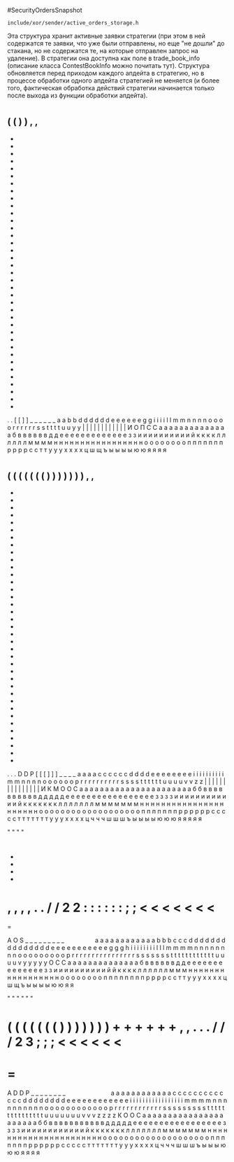 #SecurityOrdersSnapshot

`include/xor/sender/active_orders_storage.h`


Эта структура хранит активные заявки стратегии (при этом в ней содержатся те заявки, что уже были отправлены, но еще "не дошли" до стакана, но не содержатся те, на которые отправлен запрос на удаление). В стратегии она доступна как поле в trade_book_info (описание класса ContestBookInfo можно почитать тут). Структура обновляется перед приходом каждого апдейта в стратегию, но в процессе обработки одного апдейта стратегией не меняется (и более того, фактическая обработка действий стратегии начинается только после выхода из функции обработки апдейта).
















 
 
 
 
 
 
 
 
 
 
 
 
 
 
 
 
 
 
 
#
#
#
#
#
(
(
)
)
,
,
-
-
-
-
-
-
-
-
-
-
-
-
-
-
-
-
-
-
-
-
-
-
-
-
-
-
-
-
-
-
-
-
-
-
-
-
-
-
.
.
[
[
]
]
_
_
_
_
_
_
a
a
b
b
d
d
d
d
d
d
e
e
e
e
e
e
g
g
i
i
i
i
l
l
m
m
n
n
n
n
o
o
o
o
r
r
r
r
r
r
s
s
t
t
t
t
u
u
y
y
|
|
|
|
|
|
|
|
|
|
|
|
И
О
П
С
С
а
а
а
а
а
а
а
а
а
а
а
а
а
а
б
в
в
в
в
в
в
д
д
е
е
е
е
е
е
е
е
е
е
е
е
е
з
з
и
и
и
и
и
и
и
и
и
и
й
к
к
к
к
л
л
л
л
л
л
м
м
м
м
н
н
н
н
н
н
н
н
н
н
н
н
н
н
н
н
н
о
о
о
о
о
о
о
о
п
п
п
п
п
п
п
р
р
р
р
с
с
т
т
у
у
у
х
х
х
х
ц
ш
щ
ъ
ы
ы
ы
ы
ю
ю
я
я
я
я
















 
 
 
 
 
 
 
 
 
 
 
 
 
 
 
 
 
 
 
 
 
 
 
 
 
 
 
 
 
 
 
 
#
#
#
#
#
#
(
(
(
(
(
(
(
)
)
)
)
)
)
)
,
,
-
-
-
-
-
-
-
-
-
-
-
-
-
-
-
-
-
-
-
-
-
-
-
-
-
-
-
-
-
-
-
-
-
-
-
-
-
-
.
.
.
D
D
P
[
[
[
]
]
]
_
_
_
_
a
a
a
a
c
c
c
c
c
c
d
d
d
d
e
e
e
e
e
e
e
e
i
i
i
i
i
i
i
i
i
i
m
m
n
n
n
n
o
o
o
o
o
o
p
r
r
r
r
r
r
r
r
r
r
s
s
s
s
t
t
t
t
t
t
u
u
u
u
v
v
z
z
|
|
|
|
|
|
|
|
|
|
|
|
|
|
|
И
К
М
О
О
С
а
а
а
а
а
а
а
а
а
а
а
а
а
а
а
а
а
а
а
а
а
а
б
б
в
в
в
в
в
в
в
в
в
в
д
д
д
д
д
е
е
е
е
е
е
е
е
е
е
е
е
е
е
е
е
е
з
з
з
з
и
и
и
и
и
и
и
и
и
и
и
и
й
к
к
к
к
к
к
к
л
л
л
л
л
л
л
м
м
м
м
м
м
м
н
н
н
н
н
н
н
н
н
н
н
н
н
н
н
н
н
н
н
н
н
н
о
о
о
о
о
о
о
о
о
о
о
о
о
о
о
о
о
о
о
п
п
п
п
п
п
п
р
р
р
р
р
р
с
с
с
с
с
т
т
т
т
т
т
т
у
у
у
х
х
х
х
ц
ч
ч
ч
ш
ш
ш
ъ
ы
ы
ы
ы
ю
ю
ю
я
я
я
я
я
































 
 
 
 
 
 
 
 
 
 
 
 
 
 
 
 
 
 
 
 
 
 
 
 
 
"
"
"
"
#
#
#
#
#
#
#
#
#
#
#
+
+
+
+
,
,
,
,
.
.
/
/
2
2
:
:
:
:
:
:
;
;
<
<
<
<
<
<
<
=
=
>
>
>
>
>
>
>
A
O
S
_
_
_
_
_
_
_
_
_
`
`
`
`
`
`
`
`
`
`
`
`
a
a
a
a
a
a
a
a
a
a
a
a
b
b
b
c
c
c
d
d
d
d
d
d
d
d
d
d
d
d
d
d
d
e
e
e
e
e
e
e
e
e
e
e
g
g
g
h
i
i
i
i
i
i
i
i
l
l
l
m
m
m
m
n
n
n
n
n
n
n
n
o
o
o
o
o
o
o
o
o
p
r
r
r
r
r
r
r
r
r
r
r
r
r
r
r
r
s
s
s
s
s
s
s
t
t
t
t
t
t
t
t
t
t
t
t
u
u
u
u
v
y
y
y
y
y
О
С
С
а
а
а
а
а
а
а
а
а
а
а
а
а
а
б
в
в
в
в
в
в
д
д
е
е
е
е
е
е
е
е
е
е
е
е
е
е
з
з
и
и
и
и
и
и
и
и
и
и
й
й
к
к
к
к
л
л
л
л
л
л
м
м
м
н
н
н
н
н
н
н
н
н
н
н
н
н
н
н
н
н
о
о
о
о
о
о
о
о
п
п
п
п
п
п
п
п
р
р
р
р
с
с
т
т
у
у
у
х
х
х
х
ц
ш
щ
ъ
ы
ы
ы
ы
ю
ю
я
я












































 
 
 
 
 
 
 
 
 
 
 
 
 
 
 
 
 
 
 
 
 
 
 
 
 
 
 
 
 
 
 
 
 
 
 
 
 
 
 
 
"
"
"
"
"
"
#
#
#
#
#
#
#
#
#
#
#
#
#
#
#
(
(
(
(
(
(
(
)
)
)
)
)
)
)
+
+
+
+
+
+
,
,
.
.
.
/
/
/
2
3
;
;
;
<
<
<
<
<
<
=
=
=
>
>
>
>
>
>
A
D
D
P
_
_
_
_
_
_
_
_
`
`
`
`
`
`
`
`
`
`
`
`
`
`
`
`
`
`
a
a
a
a
a
a
a
a
a
a
a
a
c
c
c
c
c
c
c
c
c
c
c
c
c
d
d
d
d
d
d
d
d
e
e
e
e
e
e
e
e
e
e
e
e
i
i
i
i
i
i
i
i
i
i
i
i
i
i
i
i
i
m
m
m
m
n
n
n
n
n
n
n
n
n
n
o
o
o
o
o
o
o
o
o
o
o
o
p
r
r
r
r
r
r
r
r
r
r
r
r
s
s
s
s
s
s
s
s
s
t
t
t
t
t
t
t
t
t
t
t
t
t
t
t
u
u
u
u
u
u
u
v
v
v
z
z
z
z
К
О
О
С
а
а
а
а
а
а
а
а
а
а
а
а
а
а
а
а
а
а
а
а
а
а
б
б
в
в
в
в
в
в
в
в
в
в
в
д
д
д
д
д
е
е
е
е
е
е
е
е
е
е
е
е
е
е
е
е
е
з
з
з
з
и
и
и
и
и
и
и
и
и
и
и
и
й
к
к
к
к
к
к
к
л
л
л
л
л
л
л
м
м
м
м
м
м
м
н
н
н
н
н
н
н
н
н
н
н
н
н
н
н
н
н
н
н
н
н
н
о
о
о
о
о
о
о
о
о
о
о
о
о
о
о
о
о
о
о
о
п
п
п
п
п
п
п
р
р
р
р
р
р
с
с
с
с
с
т
т
т
т
т
т
т
у
у
у
х
х
х
х
ц
ч
ч
ч
ш
ш
ш
ъ
ы
ы
ы
ю
ю
ю
я
я
я
я
